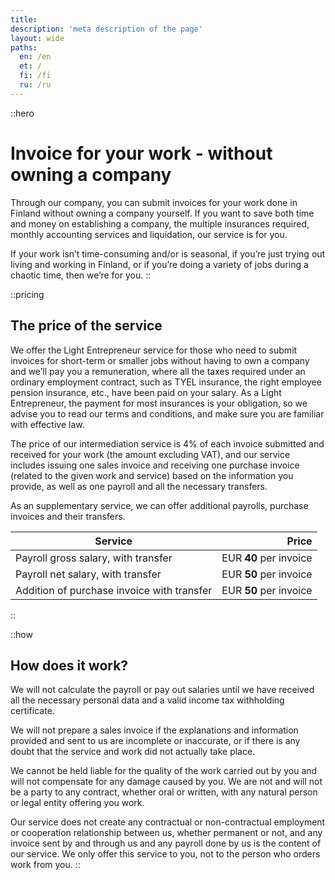 ```yaml
---
title:
description: 'meta description of the page'
layout: wide
paths:
  en: /en
  et: /
  fi: /fi
  ru: /ru
---
```


::hero
# Invoice for your work - without owning a company

Through our company, you can submit invoices for your work done in Finland without owning a company yourself. If you want to save both time and money on establishing a company, the multiple insurances required, monthly accounting services and liquidation, our service is for you.

If your work isn’t time-consuming and/or is seasonal, if you’re just trying out living and working in Finland, or if you’re doing a variety of jobs during a chaotic time, then we’re for you.
::

::pricing
## The price of the service

We offer the Light Entrepreneur service for those who need to submit invoices for short-term or smaller jobs without having to own a company and we’ll pay you a remuneration, where all the taxes required under an ordinary employment contract, such as TYEL insurance, the right employee pension insurance, etc., have been paid on your salary. As a Light Entrepreneur, the payment for most insurances is your obligation, so we advise you to read our terms and conditions, and make sure you are familiar with effective law.

The price of our intermediation service is 4% of each invoice submitted and received for your work (the amount excluding VAT), and our service includes issuing one sales invoice and receiving one purchase invoice (related to the given work and service) based on the information you provide, as well as one payroll and all the necessary transfers.

As an supplementary service, we can offer additional payrolls, purchase invoices and their transfers.

| Service | Price |
| --- | --: |
| Payroll gross salary, with transfer | EUR **40** per invoice |
| Payroll net salary, with transfer | EUR **50** per invoice |
| Addition of purchase invoice with transfer | EUR **50** per invoice |
::

::how
## How does it work?

We will not calculate the payroll or pay out salaries until we have received all the necessary personal data and a valid income tax withholding certificate.

We will not prepare a sales invoice if the explanations and information provided and sent to us are incomplete or inaccurate, or if there is any doubt that the service and work did not actually take place.

We cannot be held liable for the quality of the work carried out by you and will not compensate for any damage caused by you. We are not and will not be a party to any contract, whether oral or written, with any natural person or legal entity offering you work.

Our service does not create any contractual or non-contractual employment or cooperation relationship between us, whether permanent or not, and any invoice sent by and through us and any payroll done by us is the content of our service. We only offer this service to you, not to the person who orders work from you.
::
